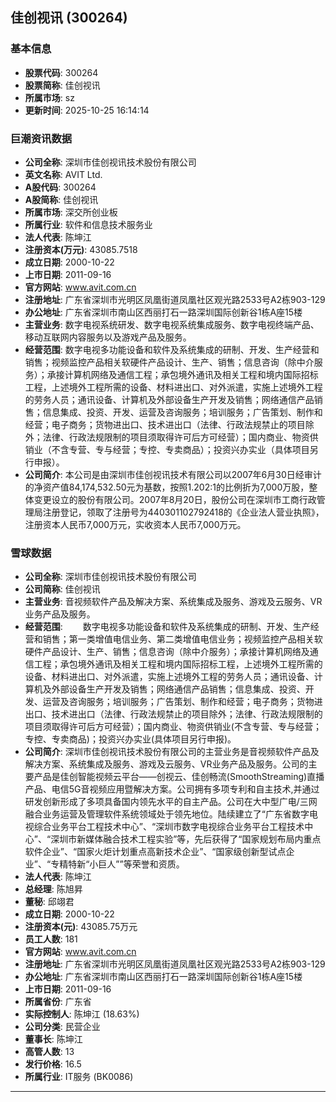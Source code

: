 ## 佳创视讯 (300264)

### 基本信息

- **股票代码**: 300264
- **股票简称**: 佳创视讯
- **所属市场**: sz
- **更新时间**: 2025-10-25 16:14:14

### 巨潮资讯数据

- **公司全称**: 深圳市佳创视讯技术股份有限公司
- **英文名称**: AVIT Ltd.
- **A股代码**: 300264
- **A股简称**: 佳创视讯
- **所属市场**: 深交所创业板
- **所属行业**: 软件和信息技术服务业
- **法人代表**: 陈坤江
- **注册资本(万元)**: 43085.7518
- **成立日期**: 2000-10-22
- **上市日期**: 2011-09-16
- **官方网站**: www.avit.com.cn
- **注册地址**: 广东省深圳市光明区凤凰街道凤凰社区观光路2533号A2栋903-129
- **办公地址**: 广东省深圳市南山区西丽打石一路深圳国际创新谷1栋A座15楼
- **主营业务**: 数字电视系统研发、数字电视系统集成服务、数字电视终端产品、移动互联网内容服务以及游戏产品及服务。
- **经营范围**: 数字电视多功能设备和软件及系统集成的研制、开发、生产经营和销售；视频监控产品相关软硬件产品设计、生产、销售；信息咨询（除中介服务）；承接计算机网络及通信工程；承包境外通讯及相关工程和境内国际招标工程，上述境外工程所需的设备、材料进出口、对外派遣，实施上述境外工程的劳务人员；通讯设备、计算机及外部设备生产开发及销售；网络通信产品销售；信息集成、投资、开发、运营及咨询服务；培训服务；广告策划、制作和经营；电子商务；货物进出口、技术进出口（法律、行政法规禁止的项目除外；法律、行政法规限制的项目须取得许可后方可经营）；国内商业、物资供销业（不含专营、专与经营；专控、专卖商品）；投资兴办实业（具体项目另行申报）。
- **公司简介**: 本公司是由深圳市佳创视讯技术有限公司以2007年6月30日经审计的净资产值84,174,532.50元为基数，按照1.202:1的比例折为7,000万股，整体变更设立的股份有限公司。2007年8月20日，股份公司在深圳市工商行政管理局注册登记，领取了注册号为440301102792418的《企业法人营业执照》，注册资本人民币7,000万元，实收资本人民币7,000万元。

### 雪球数据

- **公司全称**: 深圳市佳创视讯技术股份有限公司
- **公司简称**: 佳创视讯
- **主营业务**: 音视频软件产品及解决方案、系统集成及服务、游戏及云服务、VR业务产品及服务。
- **经营范围**: 　　数字电视多功能设备和软件及系统集成的研制、开发、生产经营和销售；第一类增值电信业务、第二类增值电信业务；视频监控产品相关软硬件产品设计、生产、销售；信息咨询（除中介服务）；承接计算机网络及通信工程；承包境外通讯及相关工程和境内国际招标工程，上述境外工程所需的设备、材料进出口、对外派遣，实施上述境外工程的劳务人员；通讯设备、计算机及外部设备生产开发及销售；网络通信产品销售；信息集成、投资、开发、运营及咨询服务；培训服务；广告策划、制作和经营；电子商务；货物进出口、技术进出口（法律、行政法规禁止的项目除外；法律、行政法规限制的项目须取得许可后方可经营）；国内商业、物资供销业(不含专营、专与经营；专控、专卖商品)；投资兴办实业(具体项目另行申报)。
- **公司简介**: 深圳市佳创视讯技术股份有限公司的主营业务是音视频软件产品及解决方案、系统集成及服务、游戏及云服务、VR业务产品及服务。公司的主要产品是佳创智能视频云平台——创视云、佳创畅流(SmoothStreaming)直播产品、电信5G音视频应用暨解决方案。公司拥有多项专利和自主技术,并通过研发创新形成了多项具备国内领先水平的自主产品。公司在大中型广电/三网融合业务运营及管理软件系统领域处于领先地位。陆续建立了“广东省数字电视综合业务平台工程技术中心”、“深圳市数字电视综合业务平台工程技术中心”、“深圳市新媒体融合技术工程实验”等，先后获得了“国家规划布局内重点软件企业”、“国家火炬计划重点高新技术企业”、“国家级创新型试点企业”、“专精特新“小巨人””等荣誉和资质。
- **法人代表**: 陈坤江
- **总经理**: 陈旭昇
- **董秘**: 邱翊君
- **成立日期**: 2000-10-22
- **注册资本(元)**: 43085.75万元
- **员工人数**: 181
- **官方网站**: www.avit.com.cn
- **注册地址**: 广东省深圳市光明区凤凰街道凤凰社区观光路2533号A2栋903-129
- **办公地址**: 广东省深圳市南山区西丽打石一路深圳国际创新谷1栋A座15楼
- **上市日期**: 2011-09-16
- **所属省份**: 广东省
- **实际控制人**: 陈坤江 (18.63%)
- **公司分类**: 民营企业
- **董事长**: 陈坤江
- **高管人数**: 13
- **发行价格**: 16.5
- **所属行业**: IT服务 (BK0086)

---